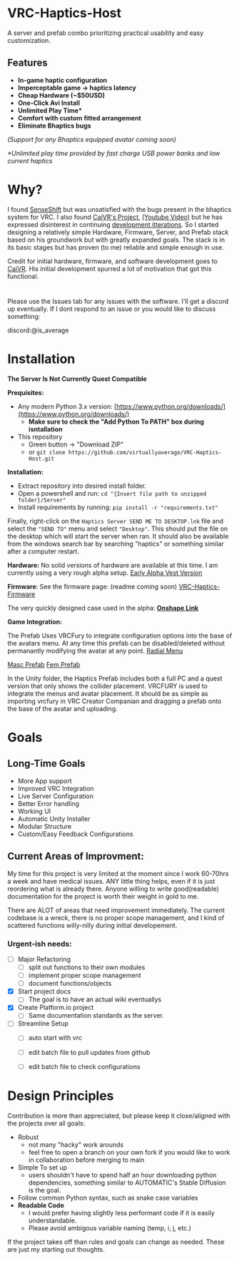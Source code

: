 # VRC-Haptics-Host
A server and prefab combo prioritizing practical usability and easy customization.
## Features
 - **In-game haptic configuration**
 - **Imperceptable game -> haptics latency**
 - **Cheap Hardware (~$50USD)**
 - **One-Click Avi Install** 
 - **Unlimited Play Time\***
 - **Comfort with custom fitted arrangement**
 - **Eliminate Bhaptics bugs**

 *(Support for any Bhaptics equipped avatar coming soon)* 
 
 *\*Unlimited play time provided by fast charge USB power banks and low current haptics*
# Why?
I found [SenseShift](https://github.com/senseshift/senseshift-hardware/tree/main) but was unsatisfied with the bugs present in the bhaptics system for VRC. I also found [CaiVR's Project](https://github.com/CaiVR/CaiVR-Custom-Haptic-Vest-V1), [(Youtube Video)](https://youtu.be/NpQyehRNkGo?si=Qb1jhNKtKzWZTeLw) but he has expressed disinterest in continuing [development itterations](https://github.com/CaiVR/CaiVR-Custom-Haptic-Vest-V1/pull/2). So I started designing a relatively simple Hardware, Firmware, Server, and Prefab stack based on his groundwork but with greatly expanded goals. The stack is in its basic stages but has proven (to me) reliable and simple enough in use. 

Credit for initial hardware, firmware, and software development goes to [CaiVR](https://www.youtube.com/@Cai_VR). His initial development spurred a lot of motivation that got this functional. 

#
Please use the Issues tab for any issues with the software. 
I'll get a discord up eventually. If I dont respond to an issue or you would like to discuss something: 

discord:@is_average


# Installation
**The Server Is Not Currently Quest Compatible** 

**Prequisites:**
- Any modern Python 3.x version: [https://www.python.org/downloads/](https://www.python.org/downloads/)
   - **Make sure to check the "Add Python To PATH" box during isntallation**
- This repository 
   - Green button -> "Download ZIP"
   - or `git clone https://github.com/virtuallyaverage/VRC-Haptics-Host.git`

**Installation:**
 - Extract repository into desired install folder.
 - Open a powershell and run: `cd "{Insert file path to unzipped folder}/Server"`
 - Install requirements by running: `pip install -r "requirements.txt"`

Finally, right-click on the `Haptics Server SEND ME TO DESKTOP.lnk` file and select the `"SEND TO"` menu and select `"Desktop"`. This should put the file on the desktop which will start the server when ran. It should also be available from the windows search bar by searching "haptics" or something similar after a computer restart.

**Hardware:**
No solid versions of hardware are available at this time. I am currently using a very rough alpha setup. [Early Alpha Vest Version](https://github.com/virtuallyaverage/VRC-Haptics-Host/blob/main/img/full_vest_alpha.jpg?raw=true)

**Firmware**: 
See the firmware page: (readme coming soon) [VRC-Haptics-Firmware](https://github.com/virtuallyaverage/VRC-Haptics-Firmware)

The very quickly designed case used in the alpha: [**Onshape Link**](https://cad.onshape.com/documents/257bb1e3453d3517fc7e2da0/w/225abaf7356b023129e9ba7c/e/db6db330ea0d5d698d05a615?renderMode=0&uiState=66c80ae2704979529282d8f5)

**Game Integration:**

The Prefab Uses VRCFury to integrate configuration options into the base of the avatars menu. At any time this prefab can be disabled/deleted without permanantly modifying the avatar at any point. 
[Radial Menu](https://github.com/virtuallyaverage/VRC-Haptics-Host/blob/main/img/radial.png?raw=true)

[Masc Prefab](https://github.com/virtuallyaverage/VRC-Haptics-Host/blob/main/img/masc_prefab.png?raw=true)
[Fem Prefab](https://github.com/virtuallyaverage/VRC-Haptics-Host/blob/main/img/fem_prefab.png?raw=true)

In the Unity folder, the Haptics Prefab includes both a full PC and a quest version that only shows the collider placement. VRCFURY is used to integrate the menus and avatar placement. It should be as simple as importing vrcfury in VRC Creator Companian and dragging a prefab onto the base of the avatar and uploading. 

# Goals
## Long-Time Goals
 - More App support
 - Improved VRC Integration
 - Live Server Configuration
 - Better Error handling
 - Working UI
 - Automatic Unity Installer
 - Modular Structure
 - Custom/Easy Feedback Configurations

## Current Areas of Improvment:
My time for this project is very limited at the moment since I work 60-70hrs a week and have medical issues. ANY little thing helps, even if it is just reordering what is already there. Anyone willing to write good(readable) documentation for the project is worth their weight in gold to me.

There are ALOT of areas that need improvement immediately. The current codebase is a wreck, there is no proper scope management, and I kind of scattered functions willy-nilly during initial developement. 
 
### Urgent-ish needs:
   - [ ] Major Refactoring
      - [ ] split out functions to their own modules
      - [ ] implement proper scope management
      - [ ] document functions/objects
   -  [x] Start project docs 
      - [ ] The goal is to have an actual wiki eventuallys
   -  [x] Create Platform.io project
      - [ ] Same documentation standards as the server. 
   - [ ] Streamline Setup 
      - [ ] auto start with vrc
      - [ ] edit batch file to pull updates from github
      - [ ] edit batch file to check configurations


# Design Principles
Contribution is more than appreciated, but please keep it close/aligned with the projects over all goals:
 - Robust 
    - not many "hacky" work arounds
    - feel free to open a branch on your own fork if you would like to work in collaboration before merging to main
 - Simple To set up 
    - users shouldn't have to spend half an hour downloading python dependencies, something similar to AUTOMATIC's Stable Diffusion is the goal. 
 - Follow common Python syntax, such as snake case variables
 - **Readable Code** 
    - I would prefer having slightly less performant code if it is easily understandable. 
    - Please avoid ambigous variable naming (temp, i, j, etc.)

If the project takes off than rules and goals can change as needed. These are just my starting out thoughts.

